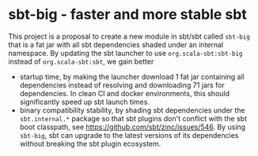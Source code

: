 # sbt-big - faster and more stable sbt

This project is a proposal to create a new module in sbt/sbt called `sbt-big`
that is a fat jar with all sbt dependencies shaded under an internal namespace.
By updating the sbt launcher to use `org.scala-sbt:sbt-big` instead of
`org.scala-sbt:sbt`, we gain better

- startup time, by making the launcher download 1 fat jar containing all
  dependencies instead of resolving and downloading 71 jars for dependencies.
  In clean CI and docker environments, this should significantly speed up sbt
  launch times.
- binary compatibility stability, by shading sbt dependencies under the
  `sbt.internal.*` package so that sbt plugins don't conflict with the sbt boot
  classpath, see https://github.com/sbt/zinc/issues/546.
  By using `sbt-big`, sbt can upgrade to the latest versions of its
  dependencies without breaking the sbt plugin ecosystem.


